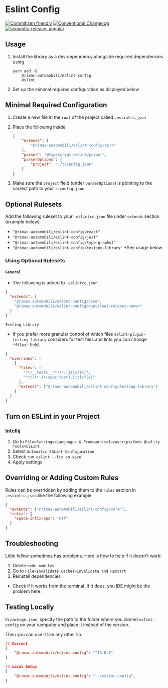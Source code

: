 # Eslint Config

[![Commitizen friendly](https://img.shields.io/badge/commitizen-friendly-brightgreen.svg)](http://commitizen.github.io/cz-cli/)
[![Conventional Changelog](https://img.shields.io/badge/changelog-conventional-brightgreen.svg)](http://conventional-changelog.github.io)
[![semantic-release: angular](https://img.shields.io/badge/semantic--release-conventionalcommits-e10079?logo=semantic-release)](https://github.com/semantic-release/semantic-release)

## Usage

1. Install the library as a dev dependency alongside required dependencies using

   ```shell
   yarn add -D
       @rimac-automobili/eslint-config
       eslint
   ```

2. Set up the minimal required configuration as displayed below

## Minimal Required Configuration

1. Create a new file in the `root` of the project called `.eslintrc.json`
2. Place the following inside

   ```JSON
   {
       "extends": [
           "@rimac-automobili/eslint-config/core"
       ],
       "parser": "@typescript-eslint/parser",
       "parserOptions": {
           "project": "./tsconfig.json"
       }
   }
   ```

3. Make sure the `project` field (under `parserOptions`) is pointing to the
   correct path to your `tsconfig.json`

## Optional Rulesets

Add the following ruleset to your `.eslintrc.json` file under
`extends` section (example below)

- `"@rimac-automobili/eslint-config/react"`
- `"@rimac-automobili/eslint-config/jest"`
- `"@rimac-automobili/eslint-config/type-graphql"`
- `"@rimac-automobili/eslint-config/testing-library"` \*See usage below

### Using Optional Rulesets

#### `General`

- The following is added to `.eslintrc.json`

```json
{
  "extends": [
    "@rimac-automobili/eslint-config/core",
    "@rimac-automobili/eslint-config/<optional-ruleset-name>"
  ]
}
```

`Testing Library`

- If you prefer more granular control of which files
  `eslint-plugin-testing-library` considers for test files and lints
  you can change `"files"` field.

```json
{
  "overrides": [
    {
      "files": [
        "**/__tests__/**/*.[jt]s?(x)",
        "**/?(*.)+(spec|test).[jt]s?(x)"
      ],
      "extends": ["@rimac-automobili/eslint-config/testing-library"]
    }
  ]
}
```

## Turn on ESLint in your Project

### Intellij

1. Go to `File>Settings>Languages & Frameworks>Javascript>Code Quality Tools>ESLint`
2. Select `Automatic ESLint Configuration`
3. Check `run eslint --fix on save`
4. Apply settings

## Overriding or Adding Custom Rules

Rules can be overridden by adding them to the
`rules` section in `.eslintrc.json` like the following example

```json
{
  "extends": ["@rimac-automobili/eslint-config/core"],
  "rules": {
    "space-infix-ops": "off"
  }
}
```

## Troubleshooting

Little fellow sometimes has problems. Here is how to help if it doesn't work: 

1. Delete `node_modules`
2. Go to `File>Invalidate Caches>Invalidate and Restart`
3. Reinstall dependencies

- Check if it works from the terminal. If it does, you IDE might be the problem here. 


## Testing Locally

In `package.json`, specify the path to the folder where you cloned `eslint-config`
on your computer and place it instead of the version. 

Then you can use it like any other lib.

```json
// Current
{
    "@rimac-automobili/eslint-config": "^19.0.0",
}
```

```json
// Local Setup
{
    "@rimac-automobili/eslint-config": "../eslint-config",
}
```
